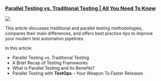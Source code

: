 ### [Parallel Testing vs. Traditional Testing | All You Need To Know](https://www.katalon.com/resources-center/blog/parallel-vs-traditional-testing-devops/?utm_source=katalon&utm_medium=ks_start_page)

  <img src="https://d1h3p5fzmizjvp.cloudfront.net/wp-content/uploads/2021/06/Parallel-vs.-Traditional-Testing1.png">

This article discusses traditional and parallel testing methodologies, compares their main differences, and offers best practice tips to improve your modern test automation pipelines.

In this article:

* Parallel Testing vs. Traditional Testing
* A Brief Recap of Testing Frameworks
* What is Parallel Testing and Its Benefits?
* Parallel Testing with **TestOps** – Your Weapon To Faster Releases
